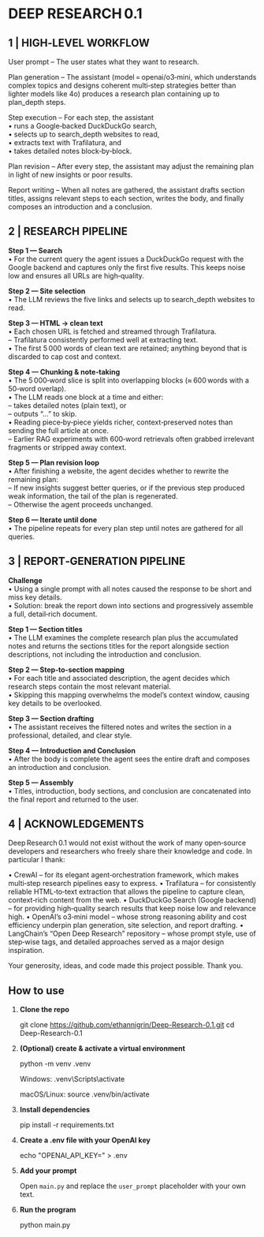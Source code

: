 # DEEP RESEARCH 0.1

## 1 | HIGH‑LEVEL WORKFLOW
User prompt – The user states what they want to research.

Plan generation – The assistant (model = openai/o3‑mini, which understands complex topics and designs coherent multi‑step strategies better than lighter models like 4o) produces a research plan containing up to plan_depth steps.

Step execution – For each step, the assistant  
• runs a Google‑backed DuckDuckGo search,  
• selects up to search_depth websites to read,  
• extracts text with Trafilatura, and  
• takes detailed notes block‑by‑block.

Plan revision – After every step, the assistant may adjust the remaining plan in light of new insights or poor results.

Report writing – When all notes are gathered, the assistant drafts section titles, assigns relevant steps to each section, writes the body, and finally composes an introduction and a conclusion.

## 2 | RESEARCH PIPELINE
**Step 1 — Search**  
• For the current query the agent issues a DuckDuckGo request with the Google backend and captures only the first five results. This keeps noise low and ensures all URLs are high‑quality.

**Step 2 — Site selection**  
• The LLM reviews the five links and selects up to search_depth websites to read.

**Step 3 — HTML → clean text**  
• Each chosen URL is fetched and streamed through Trafilatura.  
– Trafilatura consistently performed well at extracting text.  
• The first 5 000 words of clean text are retained; anything beyond that is discarded to cap cost and context.

**Step 4 — Chunking & note‑taking**  
• The 5 000‑word slice is split into overlapping blocks (≈ 600 words with a 50‑word overlap).  
• The LLM reads one block at a time and either:  
– takes detailed notes (plain text), or  
– outputs “…” to skip.  
• Reading piece‑by‑piece yields richer, context‑preserved notes than sending the full article at once.  
– Earlier RAG experiments with 600‑word retrievals often grabbed irrelevant fragments or stripped away context.  

**Step 5 — Plan revision loop**  
• After finishing a website, the agent decides whether to rewrite the remaining plan:  
– If new insights suggest better queries, or if the previous step produced weak information, the tail of the plan is regenerated.  
– Otherwise the agent proceeds unchanged.

**Step 6 — Iterate until done**  
• The pipeline repeats for every plan step until notes are gathered for all queries.

## 3 | REPORT‑GENERATION PIPELINE
**Challenge**  
• Using a single prompt with all notes caused the response to be short and miss key details.  
• Solution: break the report down into sections and progressively assemble a full, detail‑rich document.

**Step 1 — Section titles**  
• The LLM examines the complete research plan plus the accumulated notes and returns the sections titles for the report alongside section descriptions, not including the introduction and conclusion.

**Step 2 — Step‑to‑section mapping**  
• For each title and associated description, the agent decides which research steps contain the most relevant material.  
• Skipping this mapping overwhelms the model’s context window, causing key details to be overlooked.

**Step 3 — Section drafting**  
• The assistant receives the filtered notes and writes the section in a professional, detailed, and clear style.

**Step 4 — Introduction and Conclusion**  
• After the body is complete the agent sees the entire draft and composes an introduction and conclusion.

**Step 5 — Assembly**  
• Titles, introduction, body sections, and conclusion are concatenated into the final report and returned to the user.

## 4 | ACKNOWLEDGEMENTS
Deep Research 0.1 would not exist without the work of many open‑source developers and researchers who freely share their knowledge and code. In particular I thank:

• CrewAI – for its elegant agent‑orchestration framework, which makes multi‑step research pipelines easy to express.
• Trafilatura – for consistently reliable HTML‑to‑text extraction that allows the pipeline to capture clean, context‑rich content from the web.
• DuckDuckGo Search (Google backend) – for providing high‑quality search results that keep noise low and relevance high.
• OpenAI’s o3‑mini model – whose strong reasoning ability and cost efficiency underpin plan generation, site selection, and report drafting.
• LangChain’s “Open Deep Research” repository – whose prompt style, use of step‑wise tags, and detailed approaches served as a major design inspiration.

Your generosity, ideas, and code made this project possible. Thank you.

## How to use

1. **Clone the repo**

    git clone https://github.com/ethannigrin/Deep-Research-0.1.git
    cd Deep-Research-0.1

2. **(Optional) create & activate a virtual environment**

    python -m venv .venv

    Windows:
    .venv\Scripts\activate
    
    macOS/Linux:
    source .venv/bin/activate

3. **Install dependencies**

    pip install -r requirements.txt

4. **Create a .env file with your OpenAI key**

    echo "OPENAI_API_KEY=" > .env

5. **Add your prompt**

    Open `main.py` and replace the `user_prompt` placeholder with your own text.

6. **Run the program**

    python main.py

